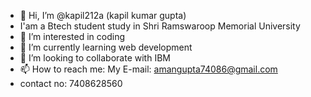 - 👋 Hi, I’m @kapil212a (kapil kumar gupta)
- I'am a Btech student study in Shri Ramswaroop Memorial University 
- 👀 I’m interested in coding
- 🌱 I’m currently learning web development
- 💞️ I’m looking to collaborate with IBM
- 📫 How to reach me: My E-mail: amangupta74086@gmail.com
- contact no: 7408628560

<!---
kapil212a/kapil212a is a ✨ special ✨ repository because its `README.md` (this file) appears on your GitHub profile.
You can click the Preview link to take a look at your changes.
--->

